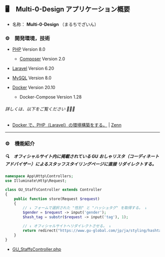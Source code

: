## 🖥　Multi-0-Design アプリケーション概要

- 名称： **Multi-0-Design** （まるちでざいん）

### ⚙️　開発環境，技術

- [PHP](https://www.php.net) Version 8.0
    - [Composer](https://getcomposer.org) Version 2.0

- [Laravel](http://laravel.jp) Version 6.20

- [MySQL](https://www.mysql.com/jp) Version 8.0

- [Docker](https://www.docker.com) Version 20.10
    - Docker-Compose Version 1.28<br />

###### 詳しくは、以下をご覧ください 🙇🏻‍♂️

- [Docker で、PHP（Laravel）の環境構築をする。](https://zenn.dev/hirano_tech/articles/ba6a525e00761a) | [Zenn](https://zenn.dev)

---

### ⚙️　機能紹介

##### 🔍　オフィシャルサイト内に掲載されている GU おしゃリスタ（コーディネートアドバイザー）によるスタッフスタイリングページに直接 リダイレクトする。

```php
namespace App\Http\Controllers;
use Illuminate\Http\Request;

class GU_StaffsController extends Controller
{
    public function store(Request $request)
    {
        // ↓ フォームで選択された "性別" と "ハッシュタグ" を取得する。 ↓
        $gender = $request -> input('gender');
        $hash_tag = substr($request -> input('tag'), 1); 

        // ↓ オフィシャルサイトへリダイレクトさせる。 ↓
        return redirect("https://www.gu-global.com/jp/ja/styling/hashtag/{$hash_tag}/?gender={$gender}");
    }
}
```

- [GU_StaffsController.php](/app/Http/Controllers/GU_StaffsController.php)
